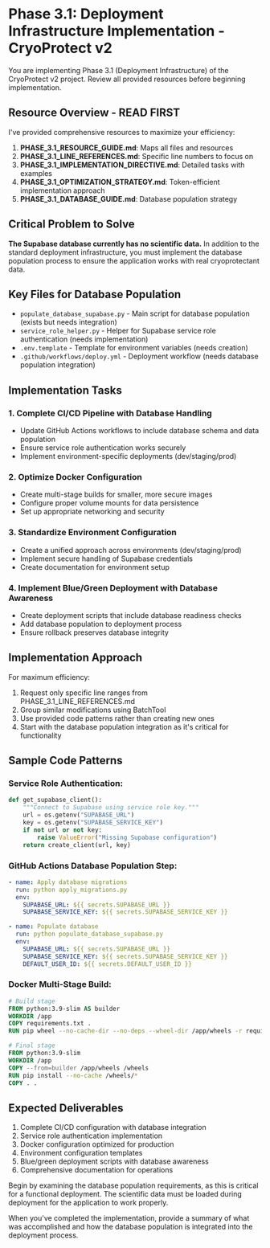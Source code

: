 # Phase 3.1: Deployment Infrastructure Implementation - CryoProtect v2

You are implementing Phase 3.1 (Deployment Infrastructure) of the CryoProtect v2 project. Review all provided resources before beginning implementation.

## Resource Overview - READ FIRST

I've provided comprehensive resources to maximize your efficiency:

1. **PHASE_3.1_RESOURCE_GUIDE.md**: Maps all files and resources
2. **PHASE_3.1_LINE_REFERENCES.md**: Specific line numbers to focus on
3. **PHASE_3.1_IMPLEMENTATION_DIRECTIVE.md**: Detailed tasks with examples
4. **PHASE_3.1_OPTIMIZATION_STRATEGY.md**: Token-efficient implementation approach
5. **PHASE_3.1_DATABASE_GUIDE.md**: Database population strategy

## Critical Problem to Solve

**The Supabase database currently has no scientific data.** In addition to the standard deployment infrastructure, you must implement the database population process to ensure the application works with real cryoprotectant data.

## Key Files for Database Population

- `populate_database_supabase.py` - Main script for database population (exists but needs integration)
- `service_role_helper.py` - Helper for Supabase service role authentication (needs implementation)
- `.env.template` - Template for environment variables (needs creation)
- `.github/workflows/deploy.yml` - Deployment workflow (needs database population integration)

## Implementation Tasks

### 1. Complete CI/CD Pipeline with Database Handling

- Update GitHub Actions workflows to include database schema and data population
- Ensure service role authentication works securely
- Implement environment-specific deployments (dev/staging/prod)

### 2. Optimize Docker Configuration

- Create multi-stage builds for smaller, more secure images
- Configure proper volume mounts for data persistence
- Set up appropriate networking and security

### 3. Standardize Environment Configuration

- Create a unified approach across environments (dev/staging/prod)
- Implement secure handling of Supabase credentials
- Create documentation for environment setup

### 4. Implement Blue/Green Deployment with Database Awareness

- Create deployment scripts that include database readiness checks
- Add database population to deployment process
- Ensure rollback preserves database integrity

## Implementation Approach

For maximum efficiency:

1. Request only specific line ranges from PHASE_3.1_LINE_REFERENCES.md
2. Group similar modifications using BatchTool
3. Use provided code patterns rather than creating new ones
4. Start with the database population integration as it's critical for functionality

## Sample Code Patterns

### Service Role Authentication:

```python
def get_supabase_client():
    """Connect to Supabase using service role key."""
    url = os.getenv("SUPABASE_URL")
    key = os.getenv("SUPABASE_SERVICE_KEY")
    if not url or not key:
        raise ValueError("Missing Supabase configuration")
    return create_client(url, key)
```

### GitHub Actions Database Population Step:

```yaml
- name: Apply database migrations
  run: python apply_migrations.py
  env:
    SUPABASE_URL: ${{ secrets.SUPABASE_URL }}
    SUPABASE_SERVICE_KEY: ${{ secrets.SUPABASE_SERVICE_KEY }}

- name: Populate database
  run: python populate_database_supabase.py
  env:
    SUPABASE_URL: ${{ secrets.SUPABASE_URL }}
    SUPABASE_SERVICE_KEY: ${{ secrets.SUPABASE_SERVICE_KEY }}
    DEFAULT_USER_ID: ${{ secrets.DEFAULT_USER_ID }}
```

### Docker Multi-Stage Build:

```dockerfile
# Build stage
FROM python:3.9-slim AS builder
WORKDIR /app
COPY requirements.txt .
RUN pip wheel --no-cache-dir --no-deps --wheel-dir /app/wheels -r requirements.txt

# Final stage
FROM python:3.9-slim
WORKDIR /app
COPY --from=builder /app/wheels /wheels
RUN pip install --no-cache /wheels/*
COPY . .
```

## Expected Deliverables

1. Complete CI/CD configuration with database integration
2. Service role authentication implementation
3. Docker configuration optimized for production
4. Environment configuration templates
5. Blue/green deployment scripts with database awareness
6. Comprehensive documentation for operations

Begin by examining the database population requirements, as this is critical for a functional deployment. The scientific data must be loaded during deployment for the application to work properly.

When you've completed the implementation, provide a summary of what was accomplished and how the database population is integrated into the deployment process.